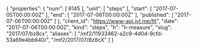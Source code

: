 {
  "properties": {
    "num": [
      6145
    ],
    "unit": [
      "steps"
    ],
    "start": [
      "2017-07-05T00:00:00Z"
    ],
    "end": [
      "2017-07-06T00:00:00Z"
    ],
    "published": [
      "2017-07-06T00:00:00Z"
    ]
  },
  "client_id": "https://www-api.jvt.me/fit",
  "date": "2017-07-06T00:00:00Z",
  "kind": "steps",
  "h": "h-measure",
  "slug": "2017/07/bz8cx",
  "aliases": [
    "/mf2/11933462-a2c9-4d0d-9cfd-53a69e4bb640/",
    "/mf2/2017/07/Bz8cX"
  ]
}
